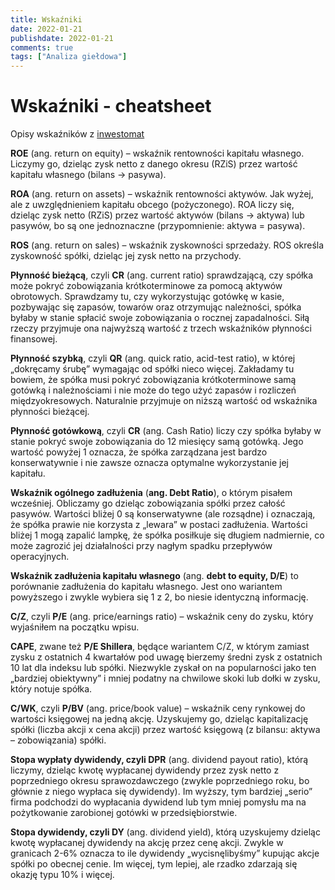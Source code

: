 ```yaml
---
title: Wskaźniki
date: 2022-01-21
publishdate: 2022-01-21
comments: true
tags: ["Analiza giełdowa"]
---
```


# Wskaźniki - cheatsheet

Opisy wskaźników z [inwestomat](https://inwestomat.eu/jak-analizowac-akcje-spolek/)

**ROE** (ang. return on equity) – wskaźnik rentowności kapitału własnego. Liczymy go, dzieląc zysk netto z danego okresu (RZiS) przez wartość kapitału własnego (bilans -> pasywa).

**ROA** (ang. return on assets) – wskaźnik rentowności aktywów. Jak wyżej, ale z uwzględnieniem kapitału obcego (pożyczonego). ROA liczy się, dzieląc zysk netto (RZiS) przez wartość aktywów (bilans -> aktywa) lub pasywów, bo są one jednoznaczne (przypomnienie: aktywa = pasywa).

**ROS** (ang. return on sales) – wskaźnik zyskowności sprzedaży. ROS określa zyskowność spółki, dzieląc jej zysk netto na przychody.

**Płynność bieżącą**, czyli **CR** (ang. current ratio) sprawdzającą, czy spółka może pokryć zobowiązania krótkoterminowe za pomocą aktywów obrotowych. Sprawdzamy tu, czy wykorzystując gotówkę w kasie, pozbywając się zapasów, towarów oraz otrzymując należności, spółka byłaby w stanie spłacić swoje zobowiązania o rocznej zapadalności. Siłą rzeczy przyjmuje ona najwyższą wartość z trzech wskaźników płynności finansowej.

**Płynność szybką**, czyli **QR** (ang. quick ratio, acid-test ratio), w której „dokręcamy śrubę” wymagając od spółki nieco więcej. Zakładamy tu bowiem, że spółka musi pokryć zobowiązania krótkoterminowe samą gotówką i należnościami i nie może do tego użyć zapasów i rozliczeń międzyokresowych. Naturalnie przyjmuje on niższą wartość od wskaźnika płynności bieżącej.

**Płynność gotówkową**, czyli **CR** (ang. Cash Ratio) liczy czy spółka byłaby w stanie pokryć swoje zobowiązania do 12 miesięcy samą gotówką. Jego wartość powyżej 1 oznacza, że spółka zarządzana jest bardzo konserwatywnie i nie zawsze oznacza optymalne wykorzystanie jej kapitału.

**Wskaźnik ogólnego zadłużenia** (**ang. Debt Ratio**), o którym pisałem wcześniej. Obliczamy go dzieląc zobowiązania spółki przez całość pasywów. Wartości bliżej 0 są konserwatywne (ale rozsądne) i oznaczają, że spółka prawie nie korzysta z „lewara” w postaci zadłużenia. Wartości bliżej 1 mogą zapalić lampkę, że spółka posiłkuje się długiem nadmiernie, co może zagrozić jej działalności przy nagłym spadku przepływów operacyjnych.

**Wskaźnik zadłużenia kapitału własnego** (ang. **debt to equity, D/E**) to porównanie zadłużenia do kapitału własnego. Jest ono wariantem powyższego i zwykle wybiera się 1 z 2, bo niesie identyczną informację.

**C/Z**, czyli **P/E** (ang. price/earnings ratio) – wskaźnik ceny do zysku, który wyjaśniłem na początku wpisu.

**CAPE**, zwane też **P/E Shillera**, będące wariantem C/Z, w którym zamiast zysku z ostatnich 4 kwartałów pod uwagę bierzemy średni zysk z ostatnich 10 lat dla indeksu lub spółki. Niezwykle zyskał on na popularności jako ten „bardziej obiektywny” i mniej podatny na chwilowe skoki lub dołki w zysku, który notuje spółka.

**C/WK**, czyli **P/BV** (ang. price/book value) – wskaźnik ceny rynkowej do wartości księgowej na jedną akcję. Uzyskujemy go, dzieląc kapitalizację spółki (liczba akcji x cena akcji) przez wartość księgową (z bilansu: aktywa – zobowiązania) spółki.

**Stopa wypłaty dywidendy, czyli DPR** (ang. dividend payout ratio), którą liczymy, dzieląc kwotę wypłacanej dywidendy przez zysk netto z poprzedniego okresu sprawozdawczego (zwykle poprzedniego roku, bo głównie z niego wypłaca się dywidendy). Im wyższy, tym bardziej „serio” firma podchodzi do wypłacania dywidend lub tym mniej pomysłu ma na pożytkowanie zarobionej gotówki w przedsiębiorstwie.

**Stopa dywidendy, czyli DY** (ang. dividend yield), którą uzyskujemy dzieląc kwotę wypłacanej dywidendy na akcję przez cenę akcji. Zwykle w granicach 2-6% oznacza to ile dywidendy „wycisnęlibyśmy” kupując akcje spółki po obecnej cenie. Im więcej, tym lepiej, ale rzadko zdarzają się okazję typu 10% i więcej.